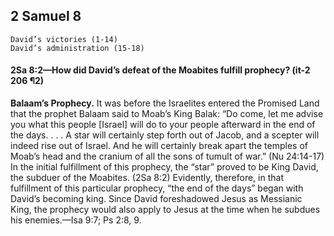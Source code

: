 ## 2 Samuel 8

```
David’s victories (1-14)
David’s administration (15-18)
```

#### 2Sa 8:2​—How did David’s defeat of the Moabites fulfill prophecy? (it-2 206 ¶2)

**Balaam’s Prophecy.** It was before the Israelites entered the Promised Land that the prophet Balaam said to Moab’s King Balak: “Do come, let me advise you what this people [Israel] will do to your people afterward in the end of the days. . . . A star will certainly step forth out of Jacob, and a scepter will indeed rise out of Israel. And he will certainly break apart the temples of Moab’s head and the cranium of all the sons of tumult of war.” (Nu 24:14-17) In the initial fulfillment of this prophecy, the “star” proved to be King David, the subduer of the Moabites. (2Sa 8:2) Evidently, therefore, in that fulfillment of this particular prophecy, “the end of the days” began with David’s becoming king. Since David foreshadowed Jesus as Messianic King, the prophecy would also apply to Jesus at the time when he subdues his enemies.​—Isa 9:7; Ps 2:8, 9.
